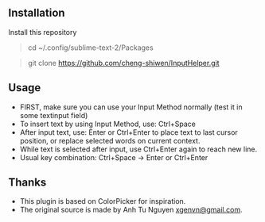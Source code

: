 ## Installation
Install this repository

>cd ~/.config/sublime-text-2/Packages

>git clone https://github.com/cheng-shiwen/InputHelper.git

## Usage
- FIRST, make sure you can use your Input Method normally (test it in some textinput field)
- To insert text by using Input Method, use: Ctrl+Space
- After input text, use: Enter or Ctrl+Enter to place text to last cursor position, 
	or replace selected words on current context.
- While text is selected after input, use Ctrl+Enter again to reach new line.
- Usual key combination: Ctrl+Space -> Enter or Ctrl+Enter

## Thanks
- This plugin is based on ColorPicker for inspiration.
- The original source is made by Anh Tu Nguyen <xgenvn@gmail.com>.
